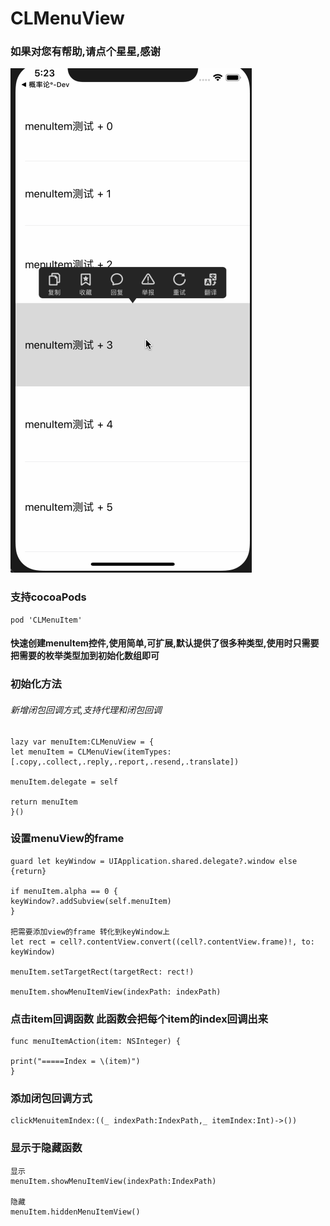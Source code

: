 # CLMenuView

### 如果对您有帮助,请点个星星,感谢

![Markdown](./menuItem.gif)

### 支持cocoaPods

```
pod 'CLMenuItem'
```

#### 快速创建menuItem控件,使用简单,可扩展,默认提供了很多种类型,使用时只需要把需要的枚举类型加到初始化数组即可

### 初始化方法

###### 新增闭包回调方式,支持代理和闭包回调
```
lazy var menuItem:CLMenuView = {
let menuItem = CLMenuView(itemTypes: [.copy,.collect,.reply,.report,.resend,.translate])

menuItem.delegate = self

return menuItem
}()
```

### 设置menuView的frame
```
guard let keyWindow = UIApplication.shared.delegate?.window else {return}

if menuItem.alpha == 0 {
keyWindow?.addSubview(self.menuItem)
}

把需要添加view的frame 转化到keyWindow上
let rect = cell?.contentView.convert((cell?.contentView.frame)!, to: keyWindow)

menuItem.setTargetRect(targetRect: rect!)

menuItem.showMenuItemView(indexPath: indexPath)
```


### 点击item回调函数  此函数会把每个item的index回调出来
```
func menuItemAction(item: NSInteger) {

print("=====Index = \(item)")
}
```

### 添加闭包回调方式
```
clickMenuitemIndex:((_ indexPath:IndexPath,_ itemIndex:Int)->())
```


### 显示于隐藏函数
```
显示
menuItem.showMenuItemView(indexPath:IndexPath)

隐藏
menuItem.hiddenMenuItemView()

```
